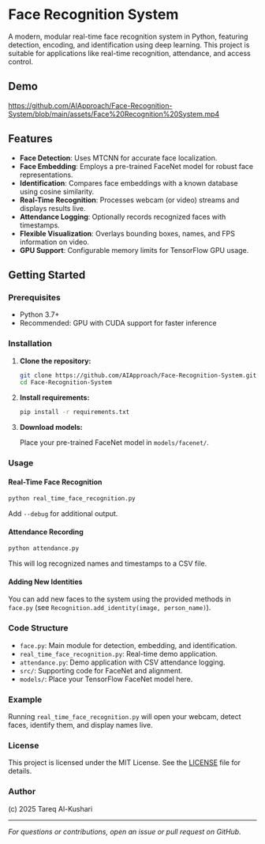 # Face Recognition System

A modern, modular real-time face recognition system in Python, featuring detection, encoding, and identification using deep learning. This project is suitable for applications like real-time recognition, attendance, and access control.

## Demo

https://github.com/AIApproach/Face-Recognition-System/blob/main/assets/Face%20Recognition%20System.mp4

## Features

- **Face Detection**: Uses MTCNN for accurate face localization.
- **Face Embedding**: Employs a pre-trained FaceNet model for robust face representations.
- **Identification**: Compares face embeddings with a known database using cosine similarity.
- **Real-Time Recognition**: Processes webcam (or video) streams and displays results live.
- **Attendance Logging**: Optionally records recognized faces with timestamps.
- **Flexible Visualization**: Overlays bounding boxes, names, and FPS information on video.
- **GPU Support**: Configurable memory limits for TensorFlow GPU usage.

## Getting Started

### Prerequisites

- Python 3.7+
- Recommended: GPU with CUDA support for faster inference

### Installation

1. **Clone the repository:**

   ```sh
   git clone https://github.com/AIApproach/Face-Recognition-System.git
   cd Face-Recognition-System
   ```

2. **Install requirements:**

   ```sh
   pip install -r requirements.txt
   ```

3. **Download models:**

   Place your pre-trained FaceNet model in `models/facenet/`.

### Usage

#### Real-Time Face Recognition

```sh
python real_time_face_recognition.py
```

Add `--debug` for additional output.

#### Attendance Recording

```sh
python attendance.py
```

This will log recognized names and timestamps to a CSV file.

#### Adding New Identities

You can add new faces to the system using the provided methods in `face.py` (see `Recognition.add_identity(image, person_name)`).

### Code Structure

- `face.py`: Main module for detection, embedding, and identification.
- `real_time_face_recognition.py`: Real-time demo application.
- `attendance.py`: Demo application with CSV attendance logging.
- `src/`: Supporting code for FaceNet and alignment.
- `models/`: Place your TensorFlow FaceNet model here.

### Example

Running `real_time_face_recognition.py` will open your webcam, detect faces, identify them, and display names live.

### License

This project is licensed under the MIT License. See the [LICENSE](LICENSE) file for details.

### Author

(c) 2025 Tareq Al-Kushari

---

*For questions or contributions, open an issue or pull request on GitHub.*
